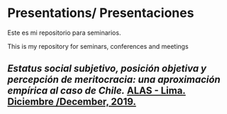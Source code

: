 # Presentations/ Presentaciones

Este es mi repositorio para seminarios.

This is my repository for seminars, conferences and meetings

## _Estatus social subjetivo, posición objetiva y percepción de meritocracia: una aproximación empírica al caso de Chile._ [ALAS - Lima. Diciembre /December, 2019.](alas-lima-2019/presentacion-alas19.html)
